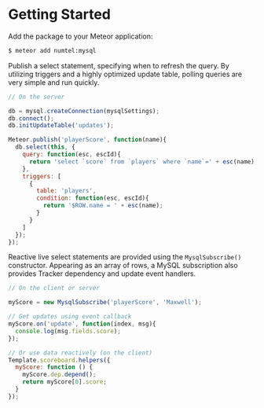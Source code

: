 # Getting Started

Add the package to your Meteor application:

```bash
$ meteor add numtel:mysql
```

Publish a select statement, specifying when to refresh the query. By utilizing triggers and a highly optimized update table, polling queries are very simple and run quickly.

```javascript
// On the server

db = mysql.createConnection(mysqlSettings);
db.connect();
db.initUpdateTable('updates');

Meteor.publish('playerScore', function(name){
  db.select(this, {
    query: function(esc, escId){
      return 'select `score` from `players` where `name`=' + esc(name);
    },
    triggers: [
      {
        table: 'players',
        condition: function(esc, escId){
          return '$ROW.name = ' + esc(name);
        }
      }
    ]
  });
});
```

Reactive live select statements are provided using the `MysqlSubscribe()` constructor. Appearing as an array of rows, a MySQL subscription also provides Tracker dependency and update event handlers.

```javascript
// On the client or server

myScore = new MysqlSubscribe('playerScore', 'Maxwell');

// Get updates using event callback
myScore.on('update', function(index, msg){
  console.log(msg.fields.score);
});

// Or use data reactively (on the client)
Template.scoreboard.helpers({
  myScore: function () {
    myScore.dep.depend();
    return myScore[0].score;
  }
});

```
